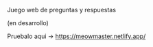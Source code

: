 Juego web de preguntas y respuestas

(en desarrollo)

Pruebalo aqui -> https://meowmaster.netlify.app/
